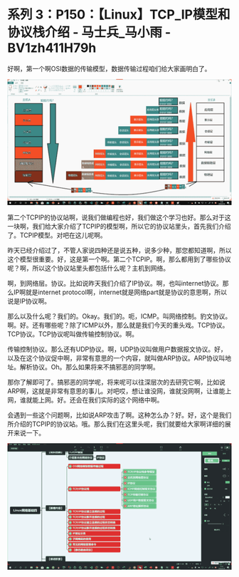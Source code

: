 # 系列 3：P150：【Linux】TCP_IP模型和协议栈介绍 - 马士兵_马小雨 - BV1zh411H79h

好啊，第一个啊OSI数据的传输模型，数据传输过程咱们给大家画明白了。

![](img/2d72b8fbdc1ec7d6d11f9ca7928a2a1d_1.png)

第二个TCPIP的协议站啊，说我们做编程也好，我们做这个学习也好。那么对于这一块啊，我们给大家介绍了TCPIP的模型啊，所以它的协议站里头，首先我们介绍了。TCPIP模型。对吧在这儿呢啊。

昨天已经介绍过了，不管人家说四种还是说五种，说多少种，那您都知道啊，所以这个模型很重要。好，这是第一个啊。第二个TCPIP。啊，那么都用到了哪些协议呢？啊，所以这个协议站里头都包括什么呢？主机到网络。

啊，到网络层。协议。比如说昨天我们介绍了IP协议。啊，也叫internet协议。那么IP啊就是internet protocol啊，internet就是网络part就是协议的意思啊，所以说是IP协议啊。

那么以及什么呢？我们的。Okay。我们的。呃，ICMP。叫网络控制。豹文协议。啊。好。还有哪些呢？除了ICMP以外，那么就是我们今天的重头戏。TCP协议。TCP协议。TCP协议呢叫做传输控制协议。啊。

传输控制协议。那么还有UDP协议。啊，UDP协议叫做用户数据报文协议。好，以及在这个协议促中啊，非常有意思的一个内容，就叫做ARP协议。ARP协议叫地址。解析协议。Oh。那么如果将来不搞邪恶的同学啊。

那你了解即可了。搞邪恶的同学呢，将来呢可以往深层次的去研究它啊，比如说ARP啊，这就是非常有意思的事儿。对吧哎，想让谁没网，谁就没网啊，让谁能上网，谁就能上网。好。还会在我们实际的这个网络中啊。

会遇到一些这个问题啊，比如说ARP攻击了啊。这种怎么办？好。好，这个是我们所介绍的TCPIP的协议站。哦。那么我们在这里头呢，我们就要给大家啊详细的展开来说一下。



![](img/2d72b8fbdc1ec7d6d11f9ca7928a2a1d_3.png)